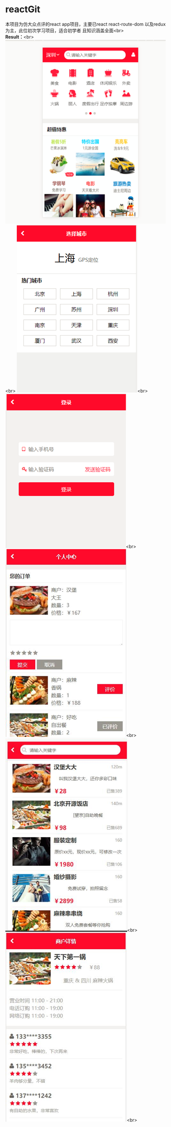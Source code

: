 # reactGit
本项目为仿大众点评的react app项目，主要已react react-route-dom 以及redux为主，此位初次学习项目，适合初学者 且知识涵盖全面\<br>  
**Result：**\<br>
 ![index](https://github.com/zxl123456/reactGit/blob/master/app/images/1.png)\<br>
 ![recipe1](https://github.com/zxl123456/reactGit/blob/master/app/images/2.png)\<br>
 ![recipe2](https://github.com/zxl123456/reactGit/blob/master/app/images/3.png)\<br>
 ![recipe3](https://github.com/zxl123456/reactGit/blob/master/app/images/4.jpg)\<br>
 ![recipe4](https://github.com/zxl123456/reactGit/blob/master/app/images/5.jpg)\<br>
 ![recipe5](https://github.com/zxl123456/reactGit/blob/master/app/images/6.jpg)\<br>
